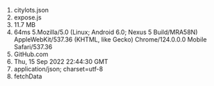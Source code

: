 1. citylots.json
2. expose.js
3. 11.7 MB
4. 64ms
5.Mozilla/5.0 (Linux; Android 6.0; Nexus 5 Build/MRA58N) AppleWebKit/537.36 (KHTML, like Gecko) Chrome/124.0.0.0 Mobile Safari/537.36
1. GitHub.com
2. Thu, 15 Sep 2022 22:44:30 GMT
3. application/json; charset=utf-8
4. fetchData